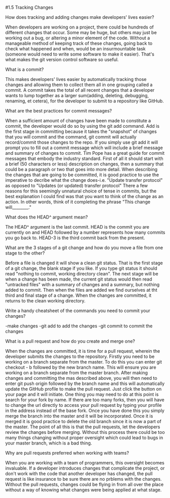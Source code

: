 #1.5 Tracking Changes

How does tracking and adding changes make developers' lives easier?

When developers are working on a project, there could be hundreds of different changes that occur.  Some may be huge, but others may just be working out a bug, or altering a minor element of the code.  Without a manageable method of keeping track of these changes, going back to check what happened and when, would be an insurmountable task (someone would need to write some software to make it easier).  That's what makes the git version control software so useful.

What is a commit?

This makes developers' lives easier by automatically tracking those changes and allowing them to collect them all in one grouping called a commit.  A commit takes the total of all recent changes that a developer wants to lump together as a larger sum(adding, deleting, debugging, renaming, et cetera), for the developer to submit to a repository like GitHub.

What are the best practices for commit messages?

When a sufficient amount of changes have been made to constitute a commit, the developer would do so by using the git add command.  Add is the first stage in committing because it takes the "snapshot" of changes that you will commit and the command, git commit will actually record/commit those changes to the repo.  If you simply use git add it will prompt you to fill out a commit message which will include a brief message and summary of changes to commit.  Tim Pope has a great guide for commit messages that embody the industry standard.  First of all it should start with a brief (50 characters or less) description on changes, then a summary that could be a paragraph or two that goes into more detail.  When describing the changes that are going to be committed, it is good practice to use the imperative to decribe what the change does-i.e. "Update transfer protocol" as opposed to "Updates (or updated) transfer protocol"  There a few reasons for this seemingly unnatural choice of tense in commits, but the best explanation I could find was that you want to think of the change as an action.  In other words, think of it completing the phrase "This change will________."

What does the HEAD^ argument mean?

The HEAD^ argument is the last commit.  HEAD is the commit you are currently on and HEAD followed by a number represents how many commits you go back to.  HEAD-3 is the third commit back from the present.

What are the 3 stages of a git change and how do you move a file from one stage to the other?

Before a file is changed it will show a clean git status.  That is the first stage of a git change, the blank stage if you like.  If you type git status it should read "nothing to commit, working directory clean".  The next stage will be when a change has been made, the current git status would then read "untracked files" with a summary of changes and a summary, but nothing added to commit.  Then when the files are added we find ourselves at tht third and final stage of a change.  When the changes are committed, it returns to the clean working directory.

Write a handy cheatsheet of the commands you need to commit your changes?

-make changes
-git add to add the changes
-git commit to commit the changes

What is a pull request and how do you create and merge one?

When the changes are committed, it is time for a pull request, wherein the developer submits the changes to the repository.  Firstly you need to be working on a branch separate from the master.  To do this you can enter git checkout - b followed by the new branch name.  This will ensure you are working on a branch separate from the master branch.  After making changes and committing the mas described above, you will then need to enter git push origin followed by the branch name and this will automatically update the GitHub profile to make the pull request.  Just click the button on your page and it will initiate.  One thing you may need to do at this point is search for your fork by name.  If there are too many forks, then you will have to change the url directly to access your pull request by typing your profile in the address instead of the base fork.  Once you have done this you simply merge the branch into the master and it will be incorporated.  Once it is merged it is good practice to delete the old branch since it is now a part of the master.  The point of all this is that the pull requests, let the developers review the changes before merging.  Without this process there could be too many things changing without proper oversight which could lead to bugs in your master branch, which is a bad thing.

Why are pull requests preferred when working with teams?

When you are working with a team of programmers, this oversight becomes invaluable.  If a developer introduces changes that complicate the project, or don't work with the code that another developer has changed, the pull request is like insurance to be sure there are no prblems with the changes.  Without the pull requests, changes could be flying in from all over the place without a way of knowing what changes were being applied at what stage.